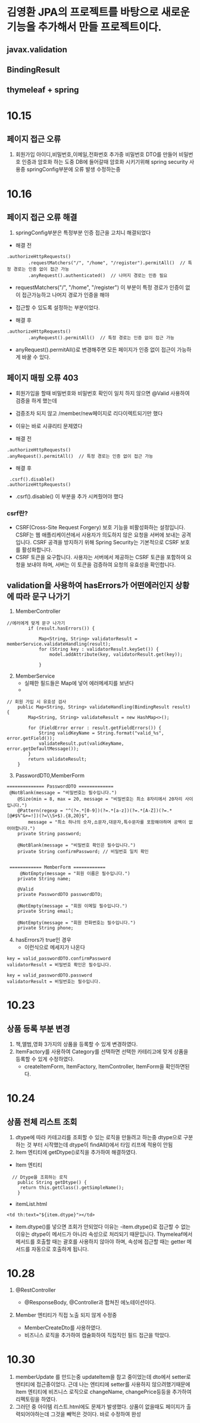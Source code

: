 # 김영환 JPA의 프로젝트를 바탕으로 새로운 기능을 추가해서 만들 프로젝트이다.

## javax.validation

## BindingResult

## thymeleaf + spring

# 10.15

## 페이지 접근 오류

1. 회원가입 아이디,비밀번호,이메일,전화번호 추가중
   비밀번호 DTO를 만들어 비밀번호 인증과 암호화 하는 도중
   DB에 들어갈때 암호화 시키기위해 spring security 사용중 springConfig부분에 오류 발생
   수정하는중

# 10.16

## 페이지 접근 오류 해결

1. springConfig부분은 특정부분 인증 접근을 고치니 해결되었다

- 해결 전

```
.authorizeHttpRequests()
        .requestMatchers("/", "/home", "/register").permitAll()  // 특정 경로는 인증 없이 접근 가능
        .anyRequest().authenticated()  // 나머지 경로는 인증 필요
```

- requestMatchers("/", "/home", "/register") 이 부분이 특정 경로가 인증이 없이 접근가능하고 나머지 경로가 인증을 해야
- 접근할 수 있도록 설정하는 부분이었다.

- 해결 후

```
.authorizeHttpRequests()
        .anyRequest().permitAll()  // 특정 경로는 인증 없이 접근 가능
```

- anyRequest().permitAll()로 변경해주면 모든 페이지가 인증 없이 접근이 가능하게 바꿀 수 있다.

## 페이지 매핑 오류 403

- 회원가입을 할때 비밀번호와 비밀번호 확인이 일치 하지 않으면 @Valid 사용하여 검증을 하게 했는데
- 검증조차 되지 않고 /member/new페이지로 리다이렉트되기만 했다
- 이유는 바로 시큐리티 문제였다

- 해결 전

```
.authorizeHttpRequests()
.anyRequest().permitAll()  // 특정 경로는 인증 없이 접근 가능
```

- 해결 후

```
 .csrf().disable()
.authorizeHttpRequests()
```

- .csrf().disable() 이 부분을 추가 시켜줬어야 했다

### csrf란?

- CSRF(Cross-Site Request Forgery) 보호 기능을 비활성화하는 설정입니다. CSRF는 웹 애플리케이션에서 사용자가 의도하지 않은 요청을 서버에 보내는
  공격입니다. CSRF 공격을 방지하기 위해 Spring Security는 기본적으로 CSRF 보호를 활성화합니다.
- CSRF 토큰을 요구합니다. 사용자는 서버에서 제공하는 CSRF 토큰을 포함하여 요청을 보내야 하며, 서버는 이 토큰을 검증하여 요청의 유효성을 확인합니다.

## validation을 사용하여 hasErrors가 어떤에러인지 상황에 따라 문구 나가기

1. MemberController

```
//에러에게 맞게 문구 나가기
        if (result.hasErrors()) {

            Map<String, String> validatorResult = memberService.validateHandling(result);
            for (String key : validatorResult.keySet()) {
                model.addAttribute(key, validatorResult.get(key));
                
            }
```

2. MemberService
    - 실패한 필드들은 Map에 넣어 에러메세지를 보낸다
    -

```
// 회원 가입 시 유효성 검사
    public Map<String, String> validateHandling(BindingResult result) {
        Map<String, String> validateResult = new HashMap<>();

        for (FieldError error : result.getFieldErrors()) {
            String validKeyName = String.format("valid_%s", error.getField());
            validateResult.put(validKeyName, error.getDefaultMessage());
        }
        return validateResult;
    }
```

3. PasswordDT0,MemberForm

```
============== PasswordDTO =============
 @NotBlank(message = "비밀번호는 필수입니다.")
    @Size(min = 8, max = 20, message = "비밀번호는 최소 8자리에서 20자리 사이입니다.")
    @Pattern(regexp = "^(?=.*[0-9])(?=.*[a-z])(?=.*[A-Z])(?=.*[@#$%^&+=!])(?=\\S+$).{8,20}$",
        message = "최소 하나의 숫자,소문자,대문자,특수문자를 포함해야하며 공백이 없어야합니다.")
    private String password;

    @NotBlank(message = "비밀번호 확인은 필수입니다.")
    private String confirmPassword; // 비밀번호 일치 확인
    
    
 ============ MemberForm ============   
     @NotEmpty(message = "회원 이름은 필수입니다.")
    private String name;

    @Valid
    private PasswordDTO passwordDTO;

    @NotEmpty(message = "회원 이메일 필수입니다.")
    private String email;

    @NotEmpty(message = "회원 전화번호는 필수입니다.")
    private String phone;
```

4. hasErrors가 true인 경우
    - 이런식으로 메세지가 나온다

```
key = valid_passwordDTO.confirmPassword
validatorResult = 비밀번호 확인은 필수입니다.

key = valid_passwordDTO.password
validatorResult = 비밀번호는 필수입니다.
```

# 10.23

## 상품 등록 부분 변경

1. 책,앨범,영화 3가지의 상품을 등록할 수 있게 변경하였다.
2. ItemFactory를 사용하여 Category를 선택하면 선택한 카테리고에 맞게 상품을 등록할 수 있게 수정하였다.
    - createItemForm, ItemFactory, ItemController, ItemForm을 확인하면된다.

# 10.24

## 상품 전체 리스트 조회

1. dtype에 따라 카테고리를 조회할 수 있는 로직을 만들려고 하는중 dtype으로 구분하는 것 부터 시작했는데 dtype이 findAll()에서
   타임 리프에 적용이 안됨
2. Item 엔티티에 getDtype()로직을 추가하여 해결하였다.

- Item 엔티티

```
  // Dtype을 조회하는 로직
    public String getDtype() {
     return this.getClass().getSimpleName();
    }
```

- itemList.html

```
<td th:text="${item.dtype}"></td>
```

- item.dtype()를 넣으면 조회가 안되었다 이유는
  -item.dtype()로 접근할 수 없는 이유는 dtype이 메서드가 아니라 속성으로 처리되기 때문입니다. Thymeleaf에서 메서드를 호출할 때는 괄호를 사용하지 않아야
  하며, 속성에 접근할 때는 getter 메서드를 자동으로 호출하게 됩니다.

# 10.28

1. @RestController
    - @ResponseBody, @Controller과 합쳐진 에노테이션이다.

2. Member 엔티티가 직접 노출 되지 않게 수정중
    - MemberCreateDto를 사용하였다.
    - 비즈니스 로직을 추가하여 캡슐화하여 직접직인 필드 접근을 막았다.

# 10.30

1. memberUpdate 를 만드는중 updateItem을 참고 중이었는데 dto에서 setter로 엔티티에 접근중이었다. 근데 나는 엔티티에 setter를 사용하지
   않으려했기때문에
   Item 엔티티에 비즈니스 로직으로 changeName, changePrice등등을 추가하여 리펙토링을 하였다.
2. 그러던 중 아이템 리스트.html에도 문제가 발생했다. 상품이 없을때도 페이지가 출력되어야하는데 그것을 빼먹은 것이다. 바로 수정하여 완성

